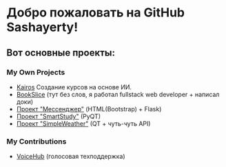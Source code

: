 # Добро пожаловать на GitHub Sashayerty!
## Вот основные проекты:
### My Own Projects
- [Kairos](https://github.com/sashayerty/Kairos) Создание курсов на основе ИИ.
- [BookSlice](https://github.com/Sashayerty/bookslice) (тут без слов, я работал fullstack web developer + написал доки)
- [Проект "Мессенджер"](https://github.com/Sashayerty/Messenger) (HTML(Bootstrap) + Flask)
- [Проект "SmartStudy"](https://github.com/Sashayerty/SmartStudy) (PyQT)
- [Проект "SimpleWeather"](https://github.com/Sashayerty/SimpleWeather) (QT + чуть-чуть API)
### My Contributions
- [VoiceHub](https://github.com/KirillCodeCreator/CodeFest) (голосовая техподдержка)
<!-- <div id="header" align='center'>
  <div id="badges">
    <a href="https://vk.com/sashayerty">
      <img src="https://img.shields.io/badge/%D0%92%D0%BA%D0%BE%D0%BD%D1%82%D0%B0%D0%BA%D1%82%D0%B5-blue?style=for-the-badge&logo=VK&logoColor=white alt="VK Badge"/>
    </a>
    <a href="https://t.me/Sashayerty">
      <img src="https://img.shields.io/badge/Telegram-blue?style=for-the-badge&logo=Telegram&logoColor=white alt="Telegram Badge"/>
    </a>
  </div>
   <div id='gifs' align='center'>
    <img src="https://media.tenor.com/r5tO1IgqFvAAAAAC/%D0%B2%D0%BE%D1%82-%D1%82%D0%B0%D0%BA%D0%B8%D0%B5-%D0%BF%D0%B8%D1%80%D0%BE%D0%B3%D0%B8-that%27s-it.gif"/ width="100">
    <img src="https://media.tenor.com/Qa6Je1Tal4UAAAAC/dota.gif"/ width="100">
  </div> 
</div> -->

<!--
**Sashayerty/Sashayerty** is a ✨ _special_ ✨ repository because its `README.md` (this file) appears on your GitHub profile.

Here are some ideas to get you started:

- 🔭 I’m currently working on ...
- 🌱 I’m currently learning ...
- 👯 I’m looking to collaborate on ...
- 🤔 I’m looking for help with ...
- 💬 Ask me about ...
- 📫 How to reach me: ...
- 😄 Pronouns: ...
### ⚡ Fun fact: Я играю в Dota 2
-->
